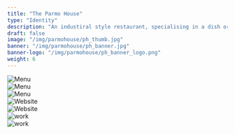 ```yaml
---
title: "The Parmo House"
type: "Identity"
description: "An industiral style restaurant, specialising in a dish originating in Middlesbrough, England."
draft: false
image: "/img/parmohouse/ph_thumb.jpg"
banner: "/img/parmohouse/ph_banner.jpg"
banner-logo: "/img/parmohouse/ph_banner_logo.png"
weight: 6
---
```


<!-- <div class="row">
    <div class="col-sm-12">
        <img src="/img/parmohouse/ph_sk1.jpg" alt="Menu" class="project-img">
    </div>
</div>
<div class="row">
    <div class="col-sm-6">
        <img src="/img/parmohouse/ph_sk2.jpg" alt="Menu" class="project-img">
    </div>
    <div class="col-sm-6">
        <img src="/img/parmohouse/ph_sk3.jpg" alt="Menu" class="project-img">
    </div>
</div> -->
<div class="row">
    <div class="col-sm-8">
        <img src="/img/parmohouse/ph_logo.jpg" alt="Menu" class="project-img">
    </div>
</div>
<div class="row">
    <div class="col-sm-8">
        <img src="/img/parmohouse/ph_logo_bw.jpg" alt="Menu" class="project-img">
    </div>
</div>
<div class="row">
    <div class="col-sm-8">
        <img src="/img/parmohouse/ph_menu.jpg" alt="Menu" class="project-img">
    </div>
</div>

<div class="row">
    <div class="col-sm-8">
        <img src="/img/parmohouse/ph_web.jpg" alt="Website" class="project-img">
    </div>
</div>

<div class="row">
    <div class="col-sm-8">
        <img src="/img/parmohouse/ph_card.jpg" alt="Website" class="project-img">
    </div>
</div>

<div class="row">
    <div class="col-sm-8">
        <img src="/img/parmohouse/ph_box.jpg" alt="work" class="project-img">
    </div>
</div>

<div class="row">
    <div class="col-sm-8">
        <img src="/img/parmohouse/ph_cup.jpg" alt="work" class="project-img">
    </div>
</div>
